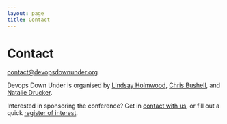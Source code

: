 ```yaml
---
layout: page
title: Contact
---
```


Contact
=======


[contact@devopsdownunder.org](mailto:contact@devopsdownunder.org)

<!-- **In case of emergencies phone +61 432 768 089** -->

Devops Down Under is organised by
[Lindsay Holmwood](http://holmwood.id.au/~lindsay/),
[Chris Bushell](http://www.anotherdeveloperblog.com/), and
[Natalie Drucker](http://www.linkedin.com/pub/natalie-drucker/2a/233/911).

Interested in sponsoring the conference? Get in
[contact with us](mailto:contact@devopsdownunder.org), or fill out a quick
[register of interest](http://www.surveymonkey.com/s/FNF8MKL).
